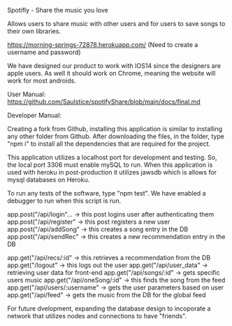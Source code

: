 Spotifly - Share the music you love

Allows users to share music with other users and for users to save songs to their own libraries.

https://morning-springs-72878.herokuapp.com/
(Need to create a username and password)

We have designed our product to work with IOS14 since the designers are apple users. As well it should work on Chrome, meaning the website will work for most androids.

User Manual:
https://github.com/Saulstice/spotifyShare/blob/main/docs/final.md

Developer Manual:

Creating a fork from Github, installing this application is similar to installing any other folder from Github. After downloading the files, in the folder, type "npm i" to install all the dependencies that are required for the project.

This application utilizes a localhost port for development and testing. So, the local port 3306 must enable mySQL to run. When this application is used with heroku in post-production it utilizes jawsdb which is allows for mysql databases on Heroku.

To run any tests of the software, type "npm test". We have enabled a debugger to run when this script is run.

app.post("/api/login"... -> this post logins user after authenticating them
app.post("/api/register" -> this post registers a new user
app.post("/api/addSong" -> this creates a song entry in the DB
app.post("/api/sendRec" -> this creates a new recommendation entry in the DB

app.get("/api/recs/:id" -> this retrieves a recommendation from the DB
app.get("/logout" -> this logs out the user
app.get("/api/user_data" -> retrieving user data for front-end
app.get("/api/songs/:id" -> gets specific users music
app.get("/api/oneSong/:id" -> this finds the song from the feed
app.get("/api/users/:username" -> gets the user parameters based on user
app.get("/api/feed" -> gets the music from the DB for the global feed

For future dvelopment, expanding the database design to incoporate a network that utilizes nodes and connections to have "friends".


